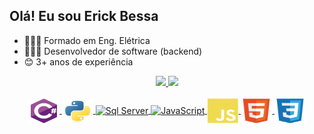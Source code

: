## Olá! Eu sou Erick Bessa 

- 🧑🏾‍🎓 Formado em Eng. Elétrica
- 👨🏾‍💻 Desenvolvedor de software (backend) 
- 😊 3+ anos de experiência

<div align="center">
  <a href="https://github.com/ErickBessa">
  <img height="180em" src="https://github-readme-stats.vercel.app/api?username=ErickBessa&show_icons=true&theme=dracula&include_all_commits=true&count_private=true&hide=contribs"/>
  <img height="180em" src="https://github-readme-stats.vercel.app/api/top-langs/?username=ErickBessa&layout=compact&theme=dracula&langs_count=8"/>
</div>
<div style="display: inline_block" align="center"><br>
  <img align="center" alt="Csharp" height="40" width="50" src="https://raw.githubusercontent.com/devicons/devicon/master/icons/csharp/csharp-original.svg">
  <img align="center" alt="Python" height="40" width="50" src="https://raw.githubusercontent.com/devicons/devicon/master/icons/python/python-original.svg">
  <img align="center" alt="Sql Server" height="40" width="50" src="https://cdn.jsdelivr.net/gh/devicons/devicon/icons/microsoftsqlserver/microsoftsqlserver-plain-wordmark.svg" />
  <img align="center" alt="JavaScript" height="40" width="50" src="https://cdn.jsdelivr.net/gh/devicons/devicon/icons/cplusplus/cplusplus-plain.svg" />
  <img align="center" alt="JavaScript" height="40" width="50" src="https://raw.githubusercontent.com/devicons/devicon/master/icons/javascript/javascript-plain.svg">
  <img align="center" alt="HTML" height="40" width="50" src="https://raw.githubusercontent.com/devicons/devicon/master/icons/html5/html5-original.svg">
  <img align="center" alt="CSS" height="40" width="50" src="https://raw.githubusercontent.com/devicons/devicon/master/icons/css3/css3-original.svg">
  
  ##

